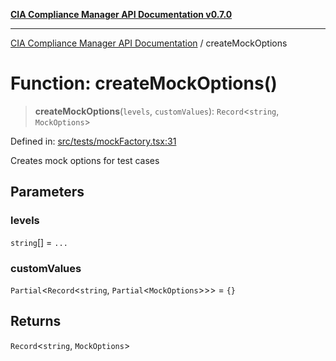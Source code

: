 [**CIA Compliance Manager API Documentation v0.7.0**](../README.md)

***

[CIA Compliance Manager API Documentation](../globals.md) / createMockOptions

# Function: createMockOptions()

> **createMockOptions**(`levels`, `customValues`): `Record`\<`string`, `MockOptions`\>

Defined in: [src/tests/mockFactory.tsx:31](https://github.com/Hack23/cia-compliance-manager/blob/main/src/tests/mockFactory.tsx#L31)

Creates mock options for test cases

## Parameters

### levels

`string`[] = `...`

### customValues

`Partial`\<`Record`\<`string`, `Partial`\<`MockOptions`\>\>\> = `{}`

## Returns

`Record`\<`string`, `MockOptions`\>
